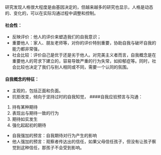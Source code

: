 研究发现人格很大程度是由基因决定的，但越来越多的研究也显示，人格是动态的、变化的，可以在实际沟通过程中调整和控制。
#### 社会性：
- 反映评价：他人的评价来塑造我们的自我意识；
- 重要他人：家人、朋友老师等，对你的评价特别重要，协助自我与破坏自我的能力都非常强，
- 社会比较：评价自己是优于还是劣于他人。对完美主义者而言，自我概念是在重要他人的苛求下建立的，容易导致严重的行为失常，如抑郁症等。同时，社会比较也决定了我们与别人相同或不同，需要一个认同的氛围。
#### 自我概念的特征：
- 主观的，包括正面和负面。
- 抗拒改变，倾向于坚持过时的自我知觉，
####自我应验预言与沟通：
1. 持有某种期待
2. 表现出与期待一致的行为
3. 期待如实发生
4. 强化起起初的期待
- 自我强加的预言：自我期待对行为产生的影响
- 他人强加的预言：观察者传达出的信任，如果父母信任孩子，但没有让孩子察觉到这种信任，那孩子不会受到影响。
